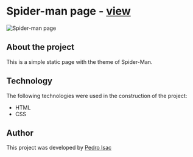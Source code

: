 # Spider-man page - [view](https://pedro-isacss.github.io/portfolio/frontend/spiderman-page/index.html)
![Spider-man page](https://i.pinimg.com/564x/13/bc/8a/13bc8af9b3aa4ebc82217285aa493839.jpg)

## About the project
This is a simple static page with the theme of Spider-Man.

## Technology
The following technologies were used in the construction of the project:

- HTML
- CSS

## Author
This project was developed by [Pedro Isac](https://linktr.ee/ss.pedroisac)
